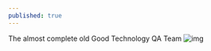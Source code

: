 ```yaml
---
published: true
---
```



The almost complete old Good Technology QA Team
![img](http://media.davidkanter.com/IMG_3183.jpg)
